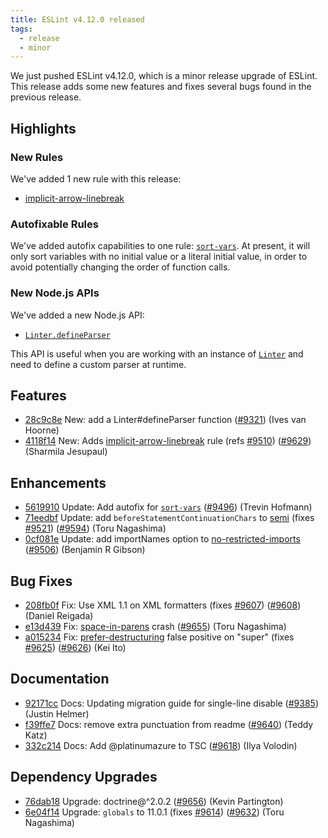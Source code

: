 ```yaml
---
title: ESLint v4.12.0 released
tags:
  - release
  - minor
---
```


We just pushed ESLint v4.12.0, which is a minor release upgrade of ESLint. This release adds some new features and fixes several bugs found in the previous release.


## Highlights

### New Rules

We've added 1 new rule with this release:

* [implicit-arrow-linebreak](/docs/rules/implicit-arrow-linebreak)

### Autofixable Rules

We've added autofix capabilities to one rule: [`sort-vars`](/docs/rules/sort-vars). At present, it will only sort variables with no initial value or a literal initial value, in order to avoid potentially changing the order of function calls.

### New Node.js APIs

We've added a new Node.js API:

* [`Linter.defineParser`](/docs/developer-guide/nodejs-api#linterdefineparser)

This API is useful when you are working with an instance of [`Linter`](/docs/developer-guide/nodejs-api#linter) and need to define a custom parser at runtime.

## Features


* [28c9c8e](https://github.com/eslint/eslint/commit/28c9c8e) New: add a Linter#defineParser function ([#9321](https://github.com/eslint/eslint/issues/9321)) (Ives van Hoorne)
* [4118f14](https://github.com/eslint/eslint/commit/4118f14) New: Adds [implicit-arrow-linebreak](/docs/rules/implicit-arrow-linebreak) rule (refs [#9510](https://github.com/eslint/eslint/issues/9510)) ([#9629](https://github.com/eslint/eslint/issues/9629)) (Sharmila Jesupaul)




## Enhancements


* [5619910](https://github.com/eslint/eslint/commit/5619910) Update: Add autofix for [`sort-vars`](/docs/rules/sort-vars) ([#9496](https://github.com/eslint/eslint/issues/9496)) (Trevin Hofmann)
* [71eedbf](https://github.com/eslint/eslint/commit/71eedbf) Update: add `beforeStatementContinuationChars` to [semi](/docs/rules/semi) (fixes [#9521](https://github.com/eslint/eslint/issues/9521)) ([#9594](https://github.com/eslint/eslint/issues/9594)) (Toru Nagashima)
* [0cf081e](https://github.com/eslint/eslint/commit/0cf081e) Update: add importNames option to [no-restricted-imports](/docs/rules/no-restricted-imports) ([#9506](https://github.com/eslint/eslint/issues/9506)) (Benjamin R Gibson)




## Bug Fixes


* [208fb0f](https://github.com/eslint/eslint/commit/208fb0f) Fix: Use XML 1.1 on XML formatters (fixes [#9607](https://github.com/eslint/eslint/issues/9607)) ([#9608](https://github.com/eslint/eslint/issues/9608)) (Daniel Reigada)
* [e13d439](https://github.com/eslint/eslint/commit/e13d439) Fix: [space-in-parens](/docs/rules/space-in-parens) crash ([#9655](https://github.com/eslint/eslint/issues/9655)) (Toru Nagashima)
* [a015234](https://github.com/eslint/eslint/commit/a015234) Fix: [prefer-destructuring](/docs/rules/prefer-destructuring) false positive on "super" (fixes [#9625](https://github.com/eslint/eslint/issues/9625)) ([#9626](https://github.com/eslint/eslint/issues/9626)) (Kei Ito)




## Documentation


* [92171cc](https://github.com/eslint/eslint/commit/92171cc) Docs: Updating migration guide for single-line disable ([#9385](https://github.com/eslint/eslint/issues/9385)) (Justin Helmer)
* [f39ffe7](https://github.com/eslint/eslint/commit/f39ffe7) Docs: remove extra punctuation from readme ([#9640](https://github.com/eslint/eslint/issues/9640)) (Teddy Katz)
* [332c214](https://github.com/eslint/eslint/commit/332c214) Docs: Add @platinumazure to TSC ([#9618](https://github.com/eslint/eslint/issues/9618)) (Ilya Volodin)




## Dependency Upgrades


* [76dab18](https://github.com/eslint/eslint/commit/76dab18) Upgrade: doctrine@^2.0.2 ([#9656](https://github.com/eslint/eslint/issues/9656)) (Kevin Partington)
* [6e04f14](https://github.com/eslint/eslint/commit/6e04f14) Upgrade: `globals` to 11.0.1 (fixes [#9614](https://github.com/eslint/eslint/issues/9614)) ([#9632](https://github.com/eslint/eslint/issues/9632)) (Toru Nagashima)
